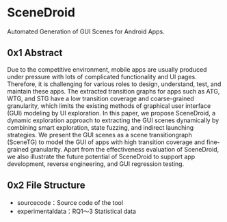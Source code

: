 # SceneDroid

Automated Generation of GUI Scenes for Android Apps.

## 0x1 Abstract

Due to the competitive environment, mobile apps are usually produced under pressure with lots of complicated functionality and
UI pages. Therefore, it is challenging for various roles to design, understand, test, and maintain these apps. The extracted transition graphs for apps such as ATG, WTG, and STG have a low transition coverage and coarse-grained granularity, which limits the existing methods of graphical user interface (GUI) modeling by UI exploration. In this paper, we propose SceneDroid, a dynamic exploration approach to extracting the GUI scenes dynamically by combining smart exploration, state fuzzing, and indirect launching strategies. We present the GUI scenes as a scene transitiongraph (SceneTG) to model the GUI of apps with high transition coverage and fine-grained granularity. Apart from the effectiveness evaluation of SceneDroid, we also illustrate the future potential of SceneDroid to support app development, reverse engineering, and GUI regression testing. 

## 0x2 File Structure

- sourcecode：Source code of the tool
- experimentaldata：RQ1～3 Statistical data
